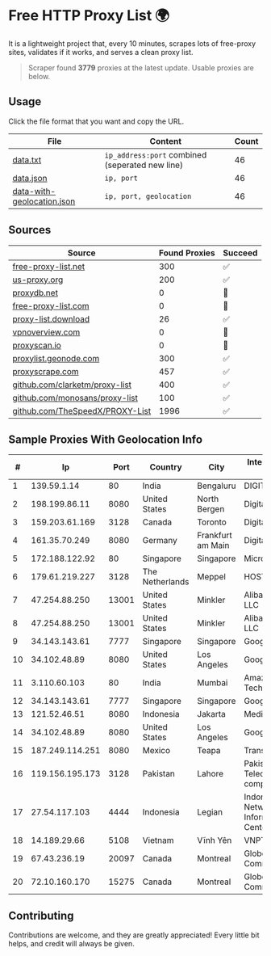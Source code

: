 
# Free HTTP Proxy List 🌍

It is a lightweight project that, every 10 minutes, scrapes lots of free-proxy sites, validates if it works, and serves a clean proxy list.


> Scraper found **3779** proxies at the latest update. Usable proxies are below.

## Usage

Click the file format that you want and copy the URL.


|File|Content|Count|
|----|-------|-----|
|[data.txt](https://raw.githubusercontent.com/themiralay/Proxy-List-World/master/data.txt)|`ip_address:port` combined (seperated new line)|46|
|[data.json](https://raw.githubusercontent.com/themiralay/Proxy-List-World/master/data.json)|`ip, port`|46|
|[data-with-geolocation.json](https://raw.githubusercontent.com/themiralay/Proxy-List-World/master/data-with-geolocation.json)|`ip, port, geolocation`|46|

## Sources

|Source|Found Proxies|Succeed|
|------|-------------|-------|
|[free-proxy-list.net](https://free-proxy-list.net)|300|✅|
|[us-proxy.org](https://www.us-proxy.org)|200|✅|
|[proxydb.net](http://proxydb.net)|0|🚫|
|[free-proxy-list.com](https://free-proxy-list.com/?page=&port=&type%5B%5D=http&type%5B%5D=https&up_time=0&search=Search)|0|🚫|
|[proxy-list.download](https://www.proxy-list.download/HTTP)|26|✅|
|[vpnoverview.com](https://vpnoverview.com/privacy/anonymous-browsing/free-proxy-servers)|0|🚫|
|[proxyscan.io](https://www.proxyscan.io)|0|🚫|
|[proxylist.geonode.com](https://proxylist.geonode.com/api/proxy-list?limit=300&page=1&sort_by=lastChecked&sort_type=desc&protocols=http,https)|300|✅|
|[proxyscrape.com](https://api.proxyscrape.com/v2/?request=displayproxies&protocol=http&timeout=10000&country=all&ssl=all&anonymity=all)|457|✅|
|[github.com/clarketm/proxy-list](https://raw.githubusercontent.com/clarketm/proxy-list/master/proxy-list-raw.txt)|400|✅|
|[github.com/monosans/proxy-list](https://raw.githubusercontent.com/monosans/proxy-list/main/proxies/http.txt)|100|✅|
|[github.com/TheSpeedX/PROXY-List](https://raw.githubusercontent.com/TheSpeedX/PROXY-List/master/http.txt)|1996|✅|


## Sample Proxies With Geolocation Info

|#|Ip|Port|Country|City|Internet Service Provider|
|-|--|----|-------|----|-------------------------|
|1|139.59.1.14|80|India|Bengaluru|DIGITALOCEAN|
|2|198.199.86.11|8080|United States|North Bergen|DigitalOcean, LLC|
|3|159.203.61.169|3128|Canada|Toronto|DigitalOcean, LLC|
|4|161.35.70.249|8080|Germany|Frankfurt am Main|DigitalOcean, LLC|
|5|172.188.122.92|80|Singapore|Singapore|Microsoft|
|6|179.61.219.227|3128|The Netherlands|Meppel|HOSTINGER NL|
|7|47.254.88.250|13001|United States|Minkler|Alibaba Cloud LLC|
|8|47.254.88.250|13001|United States|Minkler|Alibaba Cloud LLC|
|9|34.143.143.61|7777|Singapore|Singapore|Google LLC|
|10|34.102.48.89|8080|United States|Los Angeles|Google LLC|
|11|3.110.60.103|80|India|Mumbai|Amazon Technologies Inc.|
|12|34.143.143.61|7777|Singapore|Singapore|Google LLC|
|13|121.52.46.51|8080|Indonesia|Jakarta|Media Gateway|
|14|34.102.48.89|8080|United States|Los Angeles|Google LLC|
|15|187.249.114.251|8080|Mexico|Teapa|Transtelco Inc|
|16|119.156.195.173|3128|Pakistan|Lahore|Pakistan Telecommuication company limited|
|17|27.54.117.103|4444|Indonesia|Legian|Indonesia Network Information Center|
|18|14.189.29.66|5108|Vietnam|Vĩnh Yên|VNPT|
|19|67.43.236.19|20097|Canada|Montreal|GloboTech Communications|
|20|72.10.160.170|15275|Canada|Montreal|GloboTech Communications|



## Contributing

Contributions are welcome, and they are greatly appreciated! Every
little bit helps, and credit will always be given.

